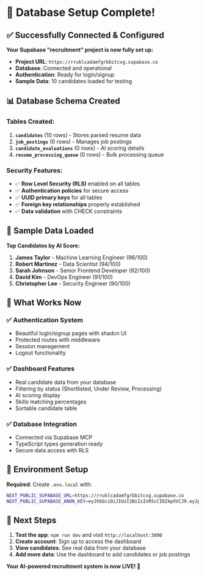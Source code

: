 # 🎉 Database Setup Complete!

## ✅ Successfully Connected & Configured

**Your Supabase "recruitment" project is now fully set up:**

- **Project URL**: `https://rruklcadamfgrbbitcvg.supabase.co`
- **Database**: Connected and operational
- **Authentication**: Ready for login/signup
- **Sample Data**: 10 candidates loaded for testing

## 📊 Database Schema Created

### Tables Created:
1. **`candidates`** (10 rows) - Stores parsed resume data
2. **`job_postings`** (0 rows) - Manages job postings  
3. **`candidate_evaluations`** (0 rows) - AI scoring details
4. **`resume_processing_queue`** (0 rows) - Bulk processing queue

### Security Features:
- ✅ **Row Level Security (RLS)** enabled on all tables
- ✅ **Authentication policies** for secure access
- ✅ **UUID primary keys** for all tables
- ✅ **Foreign key relationships** properly established
- ✅ **Data validation** with CHECK constraints

## 🎯 Sample Data Loaded

**Top Candidates by AI Score:**
1. **James Taylor** - Machine Learning Engineer (96/100)
2. **Robert Martinez** - Data Scientist (94/100)  
3. **Sarah Johnson** - Senior Frontend Developer (92/100)
4. **David Kim** - DevOps Engineer (91/100)
5. **Christopher Lee** - Security Engineer (90/100)

## 🚀 What Works Now

### ✅ **Authentication System**
- Beautiful login/signup pages with shadcn UI
- Protected routes with middleware
- Session management
- Logout functionality

### ✅ **Dashboard Features**
- Real candidate data from your database
- Filtering by status (Shortlisted, Under Review, Processing)
- AI scoring display
- Skills matching percentages
- Sortable candidate table

### ✅ **Database Integration**
- Connected via Supabase MCP
- TypeScript types generation ready
- Secure data access with RLS

## 🔧 Environment Setup

**Required**: Create `.env.local` with:
```bash
NEXT_PUBLIC_SUPABASE_URL=https://rruklcadamfgrbbitcvg.supabase.co
NEXT_PUBLIC_SUPABASE_ANON_KEY=eyJhbGciOiJIUzI1NiIsInR5cCI6IkpXVCJ9.eyJpc3MiOiJzdXBhYmFzZSIsInJlZiI6InJydWtsY2FkYW1mZ3JiYml0Y3ZnIiwicm9sZSI6ImFub24iLCJpYXQiOjE3NTc3MDU2NDcsImV4cCI6MjA3MzI4MTY0N30.5OWJ9f3gP4NOtG3Cfm9eAP6W-ZOH7e49JDGTOk_nlY8
```

## 🎯 Next Steps

1. **Test the app**: `npm run dev` and visit `http://localhost:3000`
2. **Create account**: Sign up to access the dashboard  
3. **View candidates**: See real data from your database
4. **Add more data**: Use the dashboard to add candidates or job postings

**Your AI-powered recruitment system is now LIVE! 🚀**
